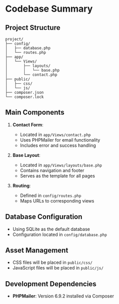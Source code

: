 # Codebase Summary

## Project Structure
```
project/
├── config/
│   ├── database.php
│   └── routes.php
├── app/
│   └── Views/
│       ├── layouts/
│       │   └── base.php
│       └── contact.php
├── public/
│   ├── css/
│   └── js/
├── composer.json
└── composer.lock
```

## Main Components
1. **Contact Form**:
   - Located in `app/Views/contact.php`
   - Uses PHPMailer for email functionality
   - Includes error and success handling

2. **Base Layout**:
   - Located in `app/Views/layouts/base.php`
   - Contains navigation and footer
   - Serves as the template for all pages

3. **Routing**:
   - Defined in `config/routes.php`
   - Maps URLs to corresponding views

## Database Configuration
- Using SQLite as the default database
- Configuration located in `config/database.php`

## Asset Management
- CSS files will be placed in `public/css/`
- JavaScript files will be placed in `public/js/`

## Development Dependencies
- **PHPMailer**: Version 6.9.2 installed via Composer

